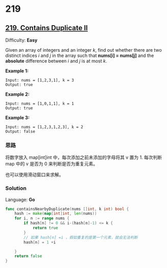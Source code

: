 # 219
## [219\. Contains Duplicate II](https://leetcode.com/problems/contains-duplicate-ii/)

Difficulty: **Easy**


Given an array of integers and an integer _k_, find out whether there are two distinct indices _i_ and _j_ in the array such that **nums[i] = nums[j]** and the **absolute** difference between _i_ and _j_ is at most _k_.


**Example 1:**

```
Input: nums = [1,2,3,1], k = 3
Output: true
```


**Example 2:**

```
Input: nums = [1,0,1,1], k = 1
Output: true
```


**Example 3:**

```
Input: nums = [1,2,3,1,2,3], k = 2
Output: false
```
### 思路

将数字放入 map[int]int 中，每次添加之前未添加的字母将其 v 置为 1. 每次判断 map 中的 v 是否为 0 来判断是否为重复元素。


也可以使用滑动窗口来求解。
### Solution

Language: **Go**

```go
func containsNearbyDuplicate(nums []int, k int) bool {
    hash := make(map[int]int, len(nums))
	for i, n := range nums {
		if hash[n] != 0 && i-(hash[n]-1) <= k {
			return true
		}
		// 如果 hash[n] =i ，假如重复的是第一个元素，就会无法判断
		hash[n] = 1 +i

	}
	return false
}
```